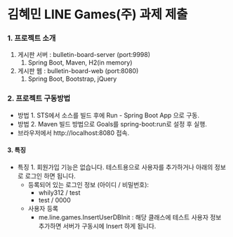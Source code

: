 # 김혜민 LINE Games(주) 과제 제출

### 1. 프로젝트 소개

1. 게시판 서버 : bulletin-board-server (port:9998)
   1. Spring Boot, Maven, H2(in memory)
2. 게시판 웹 : bulletin-board-web (port:8080)
   1. Spring Boot, Bootstrap, jQuery

###  2. 프로젝트 구동방법

- 방법 1. STS에서 소스를 빌드 후에 Run - Spring Boot App 으로 구동.
- 방법 2. Maven 빌드 방법으로 Goals를 spring-boot:run로 설정 후 실행.
- 브라우저에서 http://localhost:8080 접속.

#### 3. 특징

- 특징 1. 회원가입 기능은 없습니다. 테스트용으로 사용자를 추가하거나 아래의 정보로 로그인 하면 됩니다. 
  - 등록되어 있는 로그인 정보 (아이디 / 비밀번호): 
    - whily312 / test
    -  test / 0000
  - 사용자 등록
    - me.line.games.InsertUserDBInit : 해당 클래스에 테스트 사용자 정보 추가하면 서버가 구동시에 Insert 하게 됩니다.


